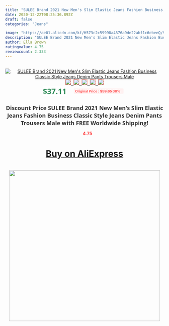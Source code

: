 ```yaml
---
title: "SULEE Brand 2021 New Men's Slim Elastic Jeans Fashion Business Classic Style  Jeans Denim Pants Trousers Male"
date: 2020-12-22T08:25:36.892Z
draft: false
categories: "Jeans"

image: "https://ae01.alicdn.com/kf/H573c2c59998a4376a9de22abf1c6ebeeQ/SULEE-Brand-2021-New-Men-s-Slim-Elastic-Jeans-Fashion-Business-Classic-Style-Jeans-Denim-Pants.jpg"
description: "SULEE Brand 2021 New Men's Slim Elastic Jeans Fashion Business Classic Style  Jeans Denim Pants Trousers Male"
author: Ella Brown
ratingvalue: 4.75
reviewcount: 2.333
---
```

<br>
<div style="text-align: center;">
<a href="https://s.click.aliexpress.com/e/_9HmVdF" target="_blank" rel="nofollow noopener noreferrer"><img alt="SULEE Brand 2021 New Men's Slim Elastic Jeans Fashion Business Classic Style  Jeans Denim Pants Trousers Male" class="magnifier-image" src="https://ae01.alicdn.com/kf/H573c2c59998a4376a9de22abf1c6ebeeQ/SULEE-Brand-2021-New-Men-s-Slim-Elastic-Jeans-Fashion-Business-Classic-Style-Jeans-Denim-Pants.jpg_640x640.jpg">
<br>
<img style="border:1px solid salmon" src="https://ae01.alicdn.com/kf/H573c2c59998a4376a9de22abf1c6ebeeQ/SULEE-Brand-2021-New-Men-s-Slim-Elastic-Jeans-Fashion-Business-Classic-Style-Jeans-Denim-Pants.jpg_120x120.jpg">&nbsp;&nbsp;<img style="border:1px solid salmon" src="https://ae01.alicdn.com/kf/H8de000bbfeb74b85bdaac536644295b8B/SULEE-Brand-2021-New-Men-s-Slim-Elastic-Jeans-Fashion-Business-Classic-Style-Jeans-Denim-Pants.jpg_120x120.jpg">&nbsp;&nbsp;<img style="border:1px solid salmon" src="https://ae01.alicdn.com/kf/H76474b47c2b04719b10360e5f3546c68l/SULEE-Brand-2021-New-Men-s-Slim-Elastic-Jeans-Fashion-Business-Classic-Style-Jeans-Denim-Pants.jpg_120x120.jpg">&nbsp;&nbsp;<img style="border:1px solid salmon" src="https://ae01.alicdn.com/kf/H8db714b57d3e4ecf9a59bfd7309f106a1/SULEE-Brand-2021-New-Men-s-Slim-Elastic-Jeans-Fashion-Business-Classic-Style-Jeans-Denim-Pants.jpg_120x120.jpg">&nbsp;&nbsp;<img style="border:1px solid salmon" src="https://ae01.alicdn.com/kf/H9a1e39b7d5e74f26b1f3fbc7e04d7559i/SULEE-Brand-2021-New-Men-s-Slim-Elastic-Jeans-Fashion-Business-Classic-Style-Jeans-Denim-Pants.jpg_120x120.jpg"></a></div><br0>
<div style="text-align: center;"><span style="background-color: white; border: 0px; box-sizing: border-box; color: seagreen; display: inline-block; font-family: &quot;open sans&quot; , &quot;arial&quot; , &quot;helvetica&quot; , sans-serif , &quot;heiti&quot;; font-size: 24px; font-stretch: inherit; font-weight: 700; line-height: inherit; margin: 0px 10px 0px 0px; padding: 0px; vertical-align: middle;">$37.11 </span>
<span style="background: rgb(255 , 241 , 241); border-radius: 3px; border: 0px; box-sizing: border-box; color: #ff4747; display: inline-block; font-family: inherit; font-size: 12px; font-stretch: inherit; font-style: inherit; font-variant: inherit; font-weight: 600; line-height: inherit; margin: 0px; padding: 2px 5px; transform: scale(0.9); vertical-align: middle;">Original Price : <b style="text-decoration: line-through;">$59.85 </b> 38%&nbsp;&nbsp;</span></div>
<h1 style="color: #333333; display: inline-block; font-family: &quot;open sans&quot; , &quot;arial&quot; , &quot;helvetica&quot; , sans-serif , &quot;heiti&quot;; font-size: 18px; font-stretch: inherit; font-weight: 700; text-align: center;">Discount Price SULEE Brand 2021 New Men's Slim Elastic Jeans Fashion Business Classic Style  Jeans Denim Pants Trousers Male with FREE Worldwide Shipping!</h1>
<div style="color: #ff4747; text-align: center;">
<img src="https://4.bp.blogspot.com/-M0ZcTcb-5uY/XleCXlxnR4I/AAAAAAAAAEc/OrjgMkXV1oMQFaCRZj5HQwOCBcu3w1FegCPcBGAYYCw/s1600/star.png" style="height: 15px;">&nbsp;<b>4.75</b></div>
<div class="button_cont" align="center"><a class="buynow_a" href="https://s.click.aliexpress.com/e/_9HmVdF" target="_blank" rel="nofollow noopener noreferrer"><H1>Buy on AliExpress</H1></a></div><br>
<div class="separator" style="clear: both; text-align: center;">
<img src="https://lh3.googleusercontent.com/-pTy5HemUv9M/XlePHvY0dAI/AAAAAAAAAE4/0nX5iRUoIWY8eMW9Dpxeirr157OZliDIgCLcBGAsYHQ/s1600/badge.gif" width="480">
</div>

